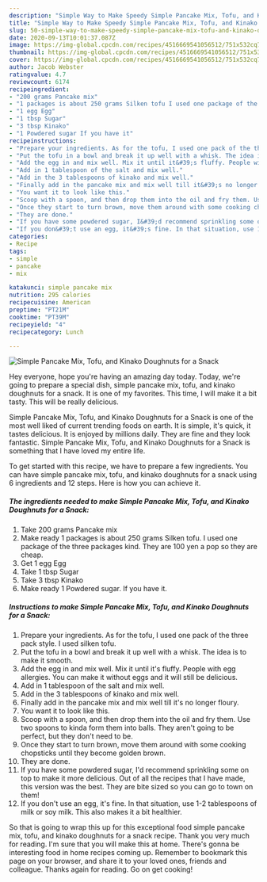 ```yaml
---
description: "Simple Way to Make Speedy Simple Pancake Mix, Tofu, and Kinako Doughnuts for a Snack"
title: "Simple Way to Make Speedy Simple Pancake Mix, Tofu, and Kinako Doughnuts for a Snack"
slug: 50-simple-way-to-make-speedy-simple-pancake-mix-tofu-and-kinako-doughnuts-for-a-snack
date: 2020-09-13T10:01:37.087Z
image: https://img-global.cpcdn.com/recipes/4516669541056512/751x532cq70/simple-pancake-mix-tofu-and-kinako-doughnuts-for-a-snack-recipe-main-photo.jpg
thumbnail: https://img-global.cpcdn.com/recipes/4516669541056512/751x532cq70/simple-pancake-mix-tofu-and-kinako-doughnuts-for-a-snack-recipe-main-photo.jpg
cover: https://img-global.cpcdn.com/recipes/4516669541056512/751x532cq70/simple-pancake-mix-tofu-and-kinako-doughnuts-for-a-snack-recipe-main-photo.jpg
author: Jacob Webster
ratingvalue: 4.7
reviewcount: 6174
recipeingredient:
- "200 grams Pancake mix"
- "1 packages is about 250 grams Silken tofu I used one package of the three packages kind They are 100 yen a pop so they are cheap"
- "1 egg Egg"
- "1 tbsp Sugar"
- "3 tbsp Kinako"
- "1 Powdered sugar If you have it"
recipeinstructions:
- "Prepare your ingredients. As for the tofu, I used one pack of the three pack style. I used silken tofu."
- "Put the tofu in a bowl and break it up well with a whisk. The idea is to make it smooth."
- "Add the egg in and mix well. Mix it until it&#39;s fluffy. People with egg allergies. You can make it without eggs and it will still be delicious."
- "Add in 1 tablespoon of the salt and mix well."
- "Add in the 3 tablespoons of kinako and mix well."
- "Finally add in the pancake mix and mix well till it&#39;s no longer floury."
- "You want it to look like this."
- "Scoop with a spoon, and then drop them into the oil and fry them. Use two spoons to kinda form them into balls. They aren&#39;t going to be perfect, but they don&#39;t need to be."
- "Once they start to turn brown, move them around with some cooking chopsticks until they become golden brown."
- "They are done."
- "If you have some powdered sugar, I&#39;d recommend sprinkling some on top to make it more delicious. Out of all the recipes that I have made, this version was the best. They are bite sized so you can go to town on them!"
- "If you don&#39;t use an egg, it&#39;s fine. In that situation, use 1-2 tablespoons of milk or soy milk. This also makes it a bit healthier."
categories:
- Recipe
tags:
- simple
- pancake
- mix

katakunci: simple pancake mix 
nutrition: 295 calories
recipecuisine: American
preptime: "PT21M"
cooktime: "PT39M"
recipeyield: "4"
recipecategory: Lunch

---
```



![Simple Pancake Mix, Tofu, and Kinako Doughnuts for a Snack](https://img-global.cpcdn.com/recipes/4516669541056512/751x532cq70/simple-pancake-mix-tofu-and-kinako-doughnuts-for-a-snack-recipe-main-photo.jpg)

Hey everyone, hope you're having an amazing day today. Today, we're going to prepare a special dish, simple pancake mix, tofu, and kinako doughnuts for a snack. It is one of my favorites. This time, I will make it a bit tasty. This will be really delicious.



Simple Pancake Mix, Tofu, and Kinako Doughnuts for a Snack is one of the most well liked of current trending foods on earth. It is simple, it's quick, it tastes delicious. It is enjoyed by millions daily. They are fine and they look fantastic. Simple Pancake Mix, Tofu, and Kinako Doughnuts for a Snack is something that I have loved my entire life.


To get started with this recipe, we have to prepare a few ingredients. You can have simple pancake mix, tofu, and kinako doughnuts for a snack using 6 ingredients and 12 steps. Here is how you can achieve it.

<!--inarticleads1-->

##### The ingredients needed to make Simple Pancake Mix, Tofu, and Kinako Doughnuts for a Snack:

1. Take 200 grams Pancake mix
1. Make ready 1 packages is about 250 grams Silken tofu. I used one package of the three packages kind. They are 100 yen a pop so they are cheap.
1. Get 1 egg Egg
1. Take 1 tbsp Sugar
1. Take 3 tbsp Kinako
1. Make ready 1 Powdered sugar. If you have it.




<!--inarticleads2-->

##### Instructions to make Simple Pancake Mix, Tofu, and Kinako Doughnuts for a Snack:

1. Prepare your ingredients. As for the tofu, I used one pack of the three pack style. I used silken tofu.
1. Put the tofu in a bowl and break it up well with a whisk. The idea is to make it smooth.
1. Add the egg in and mix well. Mix it until it&#39;s fluffy. People with egg allergies. You can make it without eggs and it will still be delicious.
1. Add in 1 tablespoon of the salt and mix well.
1. Add in the 3 tablespoons of kinako and mix well.
1. Finally add in the pancake mix and mix well till it&#39;s no longer floury.
1. You want it to look like this.
1. Scoop with a spoon, and then drop them into the oil and fry them. Use two spoons to kinda form them into balls. They aren&#39;t going to be perfect, but they don&#39;t need to be.
1. Once they start to turn brown, move them around with some cooking chopsticks until they become golden brown.
1. They are done.
1. If you have some powdered sugar, I&#39;d recommend sprinkling some on top to make it more delicious. Out of all the recipes that I have made, this version was the best. They are bite sized so you can go to town on them!
1. If you don&#39;t use an egg, it&#39;s fine. In that situation, use 1-2 tablespoons of milk or soy milk. This also makes it a bit healthier.




So that is going to wrap this up for this exceptional food simple pancake mix, tofu, and kinako doughnuts for a snack recipe. Thank you very much for reading. I'm sure that you will make this at home. There's gonna be interesting food in home recipes coming up. Remember to bookmark this page on your browser, and share it to your loved ones, friends and colleague. Thanks again for reading. Go on get cooking!
